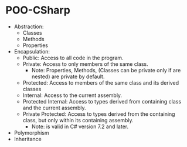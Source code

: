 # POO-CSharp
- Abstraction: 
  - Classes
  - Methods
  - Properties
- Encapsulation: 
  - Public: Access to all code in the program.
  - Private: Access to only members of the same class.
     - Note: Properties, Methods, (Classes can be private only if are nested) are private by default.
  - Protected: Access to members of the same class and its derived classes
  - Internal: Access to the current assembly.
  - Protected Internal: Access to types derived from containing class and the current assembly.
  - Private Protected: Access to types derived from the containing class, but only within its containing assembly.
     - Note: is valid in C# version 7.2 and later.
- Polymorphism
- Inheritance
